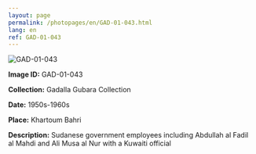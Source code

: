 ```yaml
---
layout: page
permalink: /photopages/en/GAD-01-043.html
lang: en
ref: GAD-01-043
---
```


![GAD-01-043](/smallimages/GAD-01-043-600.jpg)

**Image ID:** GAD-01-043

**Collection:** Gadalla Gubara Collection

**Date:** 1950s-1960s

**Place:** Khartoum Bahri

**Description:** Sudanese government employees including Abdullah al Fadil al Mahdi and Ali Musa al Nur with a Kuwaiti official
